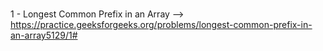 # 

1 - Longest Common Prefix in an Array --> https://practice.geeksforgeeks.org/problems/longest-common-prefix-in-an-array5129/1#
